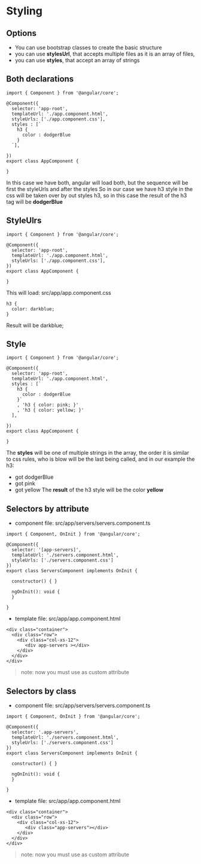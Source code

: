# Styling

## Options
* You can use bootstrap classes to create the basic structure
* you can use **stylesUrl**, that accepts multiple files as it is an array of files,
* you can use **styles**, that accept an array of strings


## Both declarations
```
import { Component } from '@angular/core';

@Component({
  selector: 'app-root',
  templateUrl: './app.component.html',
  styleUrls: ['./app.component.css'],
  styles : [`
    h3 {
      color : dodgerBlue
    }
  `],

})
export class AppComponent {

}
```
In this case we have both, angular will load both, but the sequence will be first the styleUrls and after the styles
So in our case we have h3 style in the css will be taken over by out styles h3, so in this case the result of the h3 tag will be **dodgerBlue**

## StyleUlrs
```
import { Component } from '@angular/core';

@Component({
  selector: 'app-root',
  templateUrl: './app.component.html',
  styleUrls: ['./app.component.css'],
})
export class AppComponent {

}
```
This will load: src/app/app.component.css
```
h3 {
  color: darkblue;
}
```
Result will be darkblue;

## Style
```
import { Component } from '@angular/core';

@Component({
  selector: 'app-root',
  templateUrl: './app.component.html',
  styles : [`
    h3 {
      color : dodgerBlue
    }`
    , 'h3 { color: pink; }'
    , 'h3 { color: yellow; }'
  ],

})
export class AppComponent {

}
```
The **styles** will be one of multiple strings in the array, the order it is similar to css rules, who is blow will be the last being called, and in our example the h3:
* got dodgerBlue
* got pink
* got yellow
The **result** of the h3 style will be the color **yellow**


## Selectors by attribute
* component file: src/app/servers/servers.component.ts
```
import { Component, OnInit } from '@angular/core';

@Component({
  selector: '[app-servers]',
  templateUrl: './servers.component.html',
  styleUrls: ['./servers.component.css']
})
export class ServersComponent implements OnInit {

  constructor() { }

  ngOnInit(): void {
  }

}
```
* template file: src/app/app.component.html
```
<div class="container">
  <div class="row">
    <div class="col-xs-12">
       <div app-servers ></div>
    </div>
  </div>
</div>
```
>note: now you must use as custom attribute

## Selectors by class
* component file: src/app/servers/servers.component.ts
```
import { Component, OnInit } from '@angular/core';

@Component({
  selector: '.app-servers',
  templateUrl: './servers.component.html',
  styleUrls: ['./servers.component.css']
})
export class ServersComponent implements OnInit {

  constructor() { }

  ngOnInit(): void {
  }

}
```
* template file: src/app/app.component.html
```
<div class="container">
  <div class="row">
    <div class="col-xs-12">
       <div class="app-servers"></div>
    </div>
  </div>
</div>
```
>note: now you must use as custom attribute
